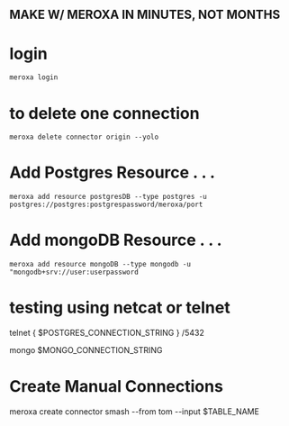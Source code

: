 ## MAKE W/ MEROXA IN MINUTES, NOT MONTHS

# login 
`meroxa login`

# to delete one connection
`meroxa delete connector origin --yolo`

# Add Postgres Resource . . . 
`meroxa add resource postgresDB --type postgres -u postgres://postgres:postgrespassword/meroxa/port`



# Add mongoDB Resource . . . 
`meroxa add resource mongoDB --type mongodb -u  "mongodb+srv://user:userpassword`


# testing using netcat or telnet
telnet { $POSTGRES_CONNECTION_STRING } /5432

mongo $MONGO_CONNECTION_STRING

# Create Manual Connections 
meroxa create connector smash --from tom --input $TABLE_NAME 